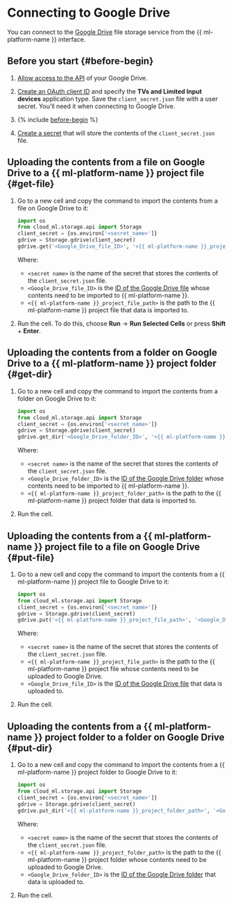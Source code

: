 # Connecting to Google Drive

You can connect to the [Google Drive](https://drive.google.com) file storage service from the {{ ml-platform-name }} interface.

## Before you start {#before-begin}

1. [Allow access to the API](https://developers.google.com/drive/api/guides/enable-drive-api) of your Google Drive.
1. [Create an OAuth client ID](https://developers.google.com/workspace/guides/create-credentials#tvs-limited-input-devices) and specify the **TVs and Limited Input devices** application type. Save the `client_secret.json` file with a user secret. You'll need it when connecting to Google Drive.
1. {% include [before-begin](../../../_includes/datasphere/ui-before-begin.md) %}

1. [Create a secret](../data/secrets.md#create) that will store the contents of the `client_secret.json` file.

## Uploading the contents from a file on Google Drive to a {{ ml-platform-name }} project file {#get-file}

1. Go to a new cell and copy the command to import the contents from a file on Google Drive to it:

   ```python
   import os
   from cloud_ml.storage.api import Storage
   client_secret = {os.environ['<secret_name>']}
   gdrive = Storage.gdrive(client_secret)
   gdrive.get('<Google_Drive_file_ID>', '<{{ ml-platform-name }}_project_file_path>')
   ```

   Where:

   * `<secret name>` is the name of the secret that stores the contents of the `client_secret.json` file.
   * `<Google_Drive_file_ID>` is the [ID of the Google Drive file](https://developers.google.com/drive/api/guides/about-files?hl=en#file_characteristics) whose contents need to be imported to {{ ml-platform-name }}.
   * `<{{ ml-platform-name }}_project_file_path>` is the path to the {{ ml-platform-name }} project file that data is imported to.

1. Run the cell. To do this, choose **Run** → **Run Selected Cells** or press **Shift** + **Enter**.

## Uploading the contents from a folder on Google Drive to a {{ ml-platform-name }} project folder {#get-dir}

1. Go to a new cell and copy the command to import the contents from a folder on Google Drive to it:

   ```python
   import os
   from cloud_ml.storage.api import Storage
   client_secret = {os.environ['<secret_name>']}
   gdrive = Storage.gdrive(client_secret)
   gdrive.get_dir('<Google_Drive_folder_ID>', '<{{ ml-platform-name }}_project_folder_path>')
   ```

   Where:

   * `<secret name>` is the name of the secret that stores the contents of the `client_secret.json` file.
   * `<Google_Drive_folder_ID>` is the [ID of the Google Drive folder](https://developers.google.com/drive/api/guides/about-files?hl=en#file_characteristics) whose contents need to be imported to {{ ml-platform-name }}.
   * `<{{ ml-platform-name }}_project_folder_path>` is the path to the {{ ml-platform-name }} project folder that data is imported to.

1. Run the cell.

## Uploading the contents from a {{ ml-platform-name }} project file to a file on Google Drive {#put-file}

1. Go to a new cell and copy the command to import the contents from a {{ ml-platform-name }} project file to Google Drive to it:

   ```python
   import os
   from cloud_ml.storage.api import Storage
   client_secret = {os.environ['<secret_name>']}
   gdrive = Storage.gdrive(client_secret)
   gdrive.put('<{{ ml-platform-name }}_project_file_path>', '<Google_Drive_file_ID>')
   ```

   Where:

   * `<secret name>` is the name of the secret that stores the contents of the `client_secret.json` file.
   * `<{{ ml-platform-name }}_project_file_path>` is the path to the {{ ml-platform-name }} project file whose contents need to be uploaded to Google Drive.
   * `<Google_Drive_file_ID>` is the [ID of the Google Drive file](https://developers.google.com/drive/api/guides/about-files?hl=en#file_characteristics) that data is uploaded to.

1. Run the cell.

## Uploading the contents from a {{ ml-platform-name }} project folder to a folder on Google Drive {#put-dir}

1. Go to a new cell and copy the command to import the contents from a {{ ml-platform-name }} project folder to Google Drive to it:

   ```python
   import os
   from cloud_ml.storage.api import Storage
   client_secret = {os.environ['<secret_name>']}
   gdrive = Storage.gdrive(client_secret)
   gdrive.put_dir('<{{ ml-platform-name }}_project_folder_path>', '<Google_Drive_folder_path>')
   ```

   Where:

   * `<secret name>` is the name of the secret that stores the contents of the `client_secret.json` file.
   * `<{{ ml-platform-name }}_project_folder_path>` is the path to the {{ ml-platform-name }} project folder whose contents need to be uploaded to Google Drive.
   * `<Google_Drive_folder_ID>` is the [ID of the Google Drive folder](https://developers.google.com/drive/api/guides/about-files?hl=en#file_characteristics) that data is uploaded to.

1. Run the cell.